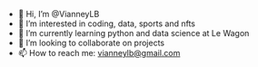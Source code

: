 - 👋 Hi, I’m @VianneyLB
- 👀 I’m interested in coding, data, sports and nfts
- 🌱 I’m currently learning python and data science at Le Wagon
- 💞️ I’m looking to collaborate on projects
- 📫 How to reach me: vianneylb@gmail.com

<!---
VianneyLB/VianneyLB is a ✨ special ✨ repository because its `README.md` (this file) appears on your GitHub profile.
You can click the Preview link to take a look at your changes.
--->
